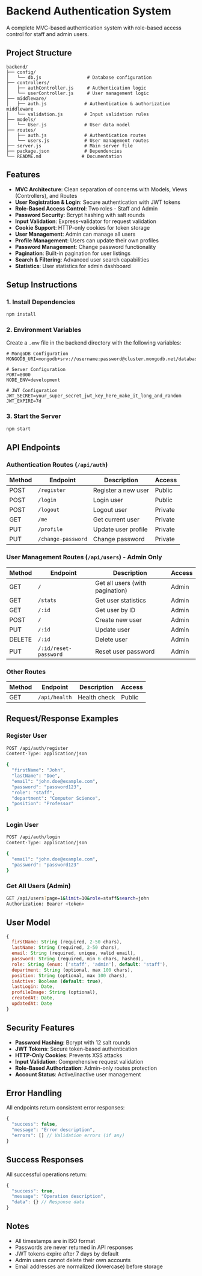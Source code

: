 # Backend Authentication System

A complete MVC-based authentication system with role-based access control for staff and admin users.

## Project Structure

```
backend/
├── config/
│   └── db.js                 # Database configuration
├── controllers/
│   ├── authController.js     # Authentication logic
│   └── userController.js     # User management logic
├── middleware/
│   ├── auth.js              # Authentication & authorization middleware
│   └── validation.js        # Input validation rules
├── models/
│   └── User.js              # User data model
├── routes/
│   ├── auth.js              # Authentication routes
│   └── users.js             # User management routes
├── server.js                # Main server file
├── package.json             # Dependencies
└── README.md               # Documentation
```

## Features

- **MVC Architecture**: Clean separation of concerns with Models, Views (Controllers), and Routes
- **User Registration & Login**: Secure authentication with JWT tokens
- **Role-Based Access Control**: Two roles - Staff and Admin
- **Password Security**: Bcrypt hashing with salt rounds
- **Input Validation**: Express-validator for request validation
- **Cookie Support**: HTTP-only cookies for token storage
- **User Management**: Admin can manage all users
- **Profile Management**: Users can update their own profiles
- **Password Management**: Change password functionality
- **Pagination**: Built-in pagination for user listings
- **Search & Filtering**: Advanced user search capabilities
- **Statistics**: User statistics for admin dashboard

## Setup Instructions

### 1. Install Dependencies

```bash
npm install
```

### 2. Environment Variables

Create a `.env` file in the backend directory with the following variables:

```env
# MongoDB Configuration
MONGODB_URI=mongodb+srv://username:password@cluster.mongodb.net/database_name

# Server Configuration
PORT=8000
NODE_ENV=development

# JWT Configuration
JWT_SECRET=your_super_secret_jwt_key_here_make_it_long_and_random
JWT_EXPIRE=7d
```

### 3. Start the Server

```bash
npm start
```

## API Endpoints

### Authentication Routes (`/api/auth`)

| Method | Endpoint | Description | Access |
|--------|----------|-------------|---------|
| POST | `/register` | Register a new user | Public |
| POST | `/login` | Login user | Public |
| POST | `/logout` | Logout user | Private |
| GET | `/me` | Get current user | Private |
| PUT | `/profile` | Update user profile | Private |
| PUT | `/change-password` | Change password | Private |

### User Management Routes (`/api/users`) - Admin Only

| Method | Endpoint | Description | Access |
|--------|----------|-------------|---------|
| GET | `/` | Get all users (with pagination) | Admin |
| GET | `/stats` | Get user statistics | Admin |
| GET | `/:id` | Get user by ID | Admin |
| POST | `/` | Create new user | Admin |
| PUT | `/:id` | Update user | Admin |
| DELETE | `/:id` | Delete user | Admin |
| PUT | `/:id/reset-password` | Reset user password | Admin |

### Other Routes

| Method | Endpoint | Description | Access |
|--------|----------|-------------|---------|
| GET | `/api/health` | Health check | Public |

## Request/Response Examples

### Register User

```bash
POST /api/auth/register
Content-Type: application/json

{
  "firstName": "John",
  "lastName": "Doe",
  "email": "john.doe@example.com",
  "password": "password123",
  "role": "staff",
  "department": "Computer Science",
  "position": "Professor"
}
```

### Login User

```bash
POST /api/auth/login
Content-Type: application/json

{
  "email": "john.doe@example.com",
  "password": "password123"
}
```

### Get All Users (Admin)

```bash
GET /api/users?page=1&limit=10&role=staff&search=john
Authorization: Bearer <token>
```

## User Model

```javascript
{
  firstName: String (required, 2-50 chars),
  lastName: String (required, 2-50 chars),
  email: String (required, unique, valid email),
  password: String (required, min 6 chars, hashed),
  role: String (enum: ['staff', 'admin'], default: 'staff'),
  department: String (optional, max 100 chars),
  position: String (optional, max 100 chars),
  isActive: Boolean (default: true),
  lastLogin: Date,
  profileImage: String (optional),
  createdAt: Date,
  updatedAt: Date
}
```

## Security Features

- **Password Hashing**: Bcrypt with 12 salt rounds
- **JWT Tokens**: Secure token-based authentication
- **HTTP-Only Cookies**: Prevents XSS attacks
- **Input Validation**: Comprehensive request validation
- **Role-Based Authorization**: Admin-only routes protection
- **Account Status**: Active/inactive user management

## Error Handling

All endpoints return consistent error responses:

```javascript
{
  "success": false,
  "message": "Error description",
  "errors": [] // Validation errors (if any)
}
```

## Success Responses

All successful operations return:

```javascript
{
  "success": true,
  "message": "Operation description",
  "data": {} // Response data
}
```

## Notes

- All timestamps are in ISO format
- Passwords are never returned in API responses
- JWT tokens expire after 7 days by default
- Admin users cannot delete their own accounts
- Email addresses are normalized (lowercase) before storage
